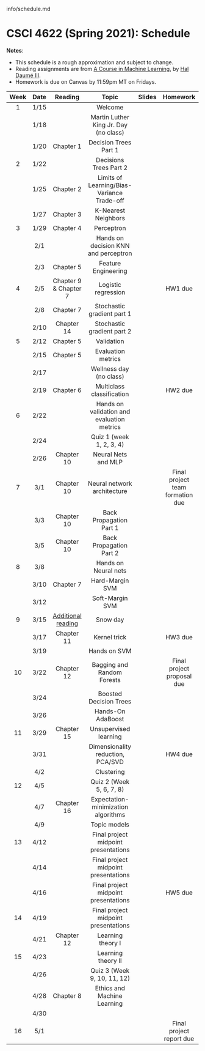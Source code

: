 info/schedule.md
# CSCI 4622 (Spring 2021): Schedule

**Notes**:

- This schedule is a rough approximation and subject to change.
- Reading assignments are from [A Course in Machine Learning](http://ciml.info/), by [Hal Daumé III](http://hal3.name/).
- Homework is due on Canvas by 11:59pm MT on Fridays.


| Week   | Date         | Reading      |                   Topic               	   | Slides      | Homework   | 
|:------:|:------------:| :-----------:| :----------------------------------------:|:-----------:|:----------:|
| 1 | 1/15 |  | Welcome  |  | |
| | 1/18 | | Martin Luther King Jr. Day (no class) || |
| | 1/20 | Chapter 1 | Decision Trees Part 1 || |
| 2| 1/22 | | Decisions Trees Part 2 |  | |
|  | 1/25 | Chapter 2  | Limits of Learning/Bias-Variance Trade-off  | | |
| | 1/27 | Chapter 3 | K-Nearest Neighbors  |  | |
| 3 | 1/29 | Chapter 4 | Perceptron |  | |
| | 2/1 |  | Hands on decision KNN and perceptron |  |  |
| | 2/3 | Chapter 5 | Feature Engineering |   | |
| 4 | 2/5 | Chapter 9 & Chapter 7 | Logistic regression|  | HW1 due |
| | 2/8 | Chapter 7 | Stochastic gradient part 1 |  |
| | 2/10 | Chapter 14  | Stochastic gradient part 2  |  | |
| 5 | 2/12 | Chapter 5 | Validation  | | |
| | 2/15 |Chapter 5 | Evaluation metrics  |  ||
| | 2/17 | | Wellness day (no class) |  | |
| | 2/19 |Chapter 6 |Multiclass classification|  | HW2 due   |
| 6 | 2/22 | |   Hands on validation and evaluation metrics |  | |
| | 2/24 |  | Quiz 1 (week 1, 2, 3, 4) |  | |
| | 2/26 | Chapter 10 | Neural Nets and MLP 	 |  |  |
| 7 | 3/1 |  Chapter 10 | Neural network architecture | | Final project team formation due|
| | 3/3 | Chapter 10 | Back Propagation Part 1 |  | |
| | 3/5 | Chapter 10 | Back Propagation Part 2 |   | |
| 8 | 3/8 | | Hands on Neural nets	 |  | |
| | 3/10 | Chapter 7  | Hard-Margin SVM | | |
| | 3/12 | | Soft-Margin SVM |  |  |
| 9 | 3/15 | [Additional reading](https://cs.stanford.edu/people/davidknowles/lagrangian_duality.pdf) | Snow day |  | |
| | 3/17 | Chapter 11 | Kernel trick | | HW3 due |
| | 3/19 |  | Hands on SVM | |  |
| 10 | 3/22 | Chapter 12 | Bagging and Random Forests   |   | Final project proposal due |
| | 3/24 | | Boosted Decision Trees	| | |
| | 3/26 | | Hands-On AdaBoost | | |
| 11 | 3/29 | Chapter 15| Unsupervised learning | |   |
| | 3/31 |  |  Dimensionality reduction, PCA/SVD  |    | HW4 due|
| | 4/2 | | Clustering  | |  |
| 12 | 4/5 | |  Quiz 2 (Week 5, 6, 7, 8) | | |
| | 4/7 | Chapter 16 | Expectation-minimization algorithms |   | |
| | 4/9 | | Topic models |  ||
| 13 | 4/12 |  | Final project midpoint presentations| | | |
| | 4/14    |  | Final project midpoint presentations| |  |
| | 4/16    |  | Final project midpoint presentations| | HW5 due|
| 14 | 4/19 |  | Final project midpoint presentations| | | |
| | 4/21    |Chapter 12 | Learning theory I | | |
| 15 | 4/23 |           | Learning theory II| |
|    | 4/26 |           | Quiz 3 (Week 9, 10, 11, 12) |  | |
|    | 4/28 | Chapter 8 | Ethics and Machine Learning | | |
|    | 4/30 |           | | |  |
| 16 | 5/1  |           | | |  Final project report due|

